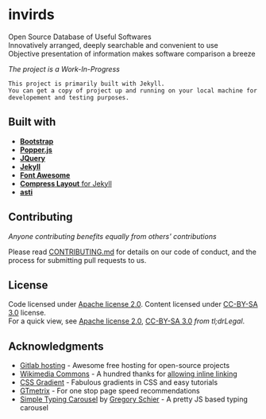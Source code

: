 # invirds

Open Source Database of Useful Softwares  
Innovatively arranged, deeply searchable and convenient to use  
Objective presentation of information makes software comparison a breeze  
  
_The project is a Work-In-Progress_

```
This project is primarily built with Jekyll.
You can get a copy of project up and running on your local machine for developement and testing purposes.
```

## Built with

* [__Bootstrap__](https://getbootstrap.com/)
* [__Popper.js__](https://popper.js.org/)
* [__JQuery__](https://jquery.com/)
* [__Jekyll__](https://jekyllrb.com/)
* [__Font Awesome__](https://fontawesome.com/)
* [__Compress Layout__ for Jekyll](https://jch.penibelst.de/)
* [__asti__](https://invirds.gitlab.io/asti/)
<!-- * UnCSS or CriticalCSS : yet to be implemented -->
<!-- * loadCSS : yet to be implemented -->

## Contributing

_Anyone contributing benefits equally from others' contributions_  
  
Please read [CONTRIBUTING.md](CONTRIBUTING.md) for details on our code of conduct, and the process for submitting pull requests to us.

## License

Code licensed under [Apache license 2.0](LICENSE). Content licensed under [CC-BY-SA 3.0](https://creativecommons.org/licenses/by-sa/3.0/legalcode/) license.  
For a quick view, see [Apache license 2.0](https://tldrlegal.com/license/apache-license-2.0-(apache-2.0)), [CC-BY-SA 3.0](https://tldrlegal.com/license/creative-commons-attribution-(cc)) _from tl;drLegal_.

## Acknowledgments

* [Gitlab hosting](https://about.gitlab.com/product/pages/) - Awesome free hosting for open-source projects
* [Wikimedia Commons](https://commons.wikimedia.org/wiki/Main_Page) - A hundred thanks for [allowing inline linking](https://commons.wikimedia.org/wiki/Commons:Reusing_content_outside_Wikimedia/technical#Hotlinking)
* [CSS Gradient](https://cssgradient.io/) - Fabulous gradients in CSS and easy tutorials
* [GTmetrix](https://gtmetrix.com/) - For one stop page speed recommendations
* [Simple Typing Carousel](https://codepen.io/gschier/pen/jkivt) by [Gregory Schier](https://codepen.io/gschier) - A pretty JS based typing carousel
<!-- * Algolia - Super smart searches -->
<!-- * Zoho Mail - Custom email hosting -->